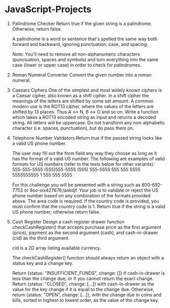 # JavaScript-Projects

1. Palindrome Checker
   Return true if the given string is a palindrome. Otherwise, return false.

   A palindrome is a word or sentence that's spelled the same way both forward and backward, ignoring punctuation, case, and spacing.

   Note: You'll need to remove all non-alphanumeric characters (punctuation, spaces and symbols) and turn everything into the same case (lower or upper case) in order to    check for palindromes.

2. Roman Numeral Converter
   Convert the given number into a roman numeral.

3. Caesars Ciphers
   One of the simplest and most widely known ciphers is a Caesar cipher, also known as a shift cipher. In a shift cipher the meanings of the letters are shifted by some    set amount. 
   A common modern use is the ROT13 cipher, where the values of the letters are shifted by 13 places. Thus A ↔ N, B ↔ O and so on.
   Write a function which takes a ROT13 encoded string as input and returns a decoded string.
   All letters will be uppercase. Do not transform any non-alphabetic character (i.e. spaces, punctuation), but do pass them on.
   
4. Telephone Number Validators
   Return true if the passed string looks like a valid US phone number.
   
   The user may fill out the form field any way they choose as long as it has the format of a valid US number. The following are examples of valid formats for US          numbers (refer to the tests below for other variants):
   555-555-5555
   (555)555-5555
   (555) 555-5555
   555 555 5555
   5555555555
   1 555 555 5555
   
   For this challenge you will be presented with a string such as 800-692-7753 or 8oo-six427676;laskdjf. Your job is to validate or reject the US phone number based on    any combination of the formats provided above. The area code is required. If the country code is provided, you must confirm that the country code is 1. Return true    if the string is a valid US phone number; otherwise return false.
   
5. Cash Register
   Design a cash register drawer function checkCashRegister() that accepts purchase price as the first argument (price), payment as the second argument (cash), and        cash-in-drawer (cid) as the third argument.
   
   cid is a 2D array listing available currency.
   
   The checkCashRegister() function should always return an object with a status key and a change key.
   
   Return {status: "INSUFFICIENT_FUNDS", change: []} if cash-in-drawer is less than the change due, or if you cannot return the exact change.
   Return {status: "CLOSED", change: [...]} with cash-in-drawer as the value for the key change if it is equal to the change due.
   Otherwise, return {status: "OPEN", change: [...]}, with the change due in coins and bills, sorted in highest to lowest order, as the value of the change key.
   
